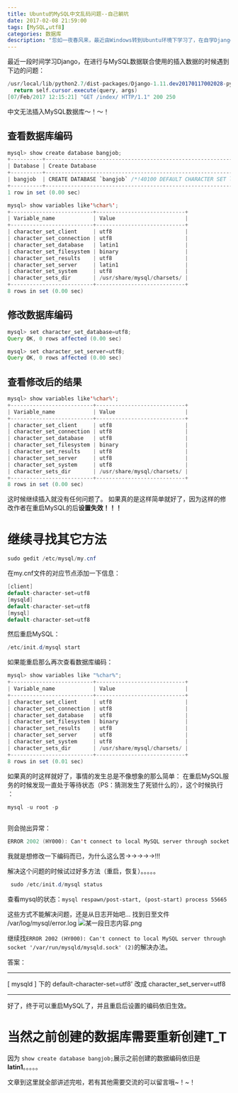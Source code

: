 ```yaml
---
title: Ubuntu的MySQL中文乱码问题--自己躺坑
date: 2017-02-08 21:59:00
tags: [MySQL,utf8]
categories: 数据库
description: "忽如一夜春风来，最近由Windows转到Ubuntu环境下学习了，在自学Django时链接MySQL数据库，遇到MySQL中文乱码这个问题折腾了我好长时间，终于搞好了，感觉自己把能躺的坑都躺过去了。"
---
```


最近一段时间学习Django，在进行与MySQL数据联合使用的插入数据的时候遇到下边的问题：
```java
/usr/local/lib/python2.7/dist-packages/Django-1.11.dev20170117002028-py2.7.egg/django/db/backends/mysql/base.py:109: Warning: Incorrect string value: '\xE6\x88\x90\xE5\x8A\x9F...' for column 'json' at row 1
  return self.cursor.execute(query, args)
[07/Feb/2017 12:15:21] "GET /index/ HTTP/1.1" 200 250
```

中文无法插入MySQL数据库～！～！

查看数据库编码
---
```java
mysql> show create database bangjob;
+----------+--------------------------------------------------------------------+
| Database | Create Database                                                    |
+----------+--------------------------------------------------------------------+
| bangjob  | CREATE DATABASE `bangjob` /*!40100 DEFAULT CHARACTER SET latin1 */ |
+----------+--------------------------------------------------------------------+
1 row in set (0.00 sec)
```

```java
mysql> show variables like'%char%';
+--------------------------+----------------------------+
| Variable_name            | Value                      |
+--------------------------+----------------------------+
| character_set_client     | utf8                       |
| character_set_connection | utf8                       |
| character_set_database   | latin1                     |
| character_set_filesystem | binary                     |
| character_set_results    | utf8                       |
| character_set_server     | latin1                     |
| character_set_system     | utf8                       |
| character_sets_dir       | /usr/share/mysql/charsets/ |
+--------------------------+----------------------------+
8 rows in set (0.00 sec)
```
修改数据库编码
---
```java
mysql> set character_set_database=utf8;
Query OK, 0 rows affected (0.00 sec)

mysql> set character_set_server=utf8;
Query OK, 0 rows affected (0.00 sec)
```
查看修改后的结果
---
```java
mysql> show variables like'%char%';
+--------------------------+----------------------------+
| Variable_name            | Value                      |
+--------------------------+----------------------------+
| character_set_client     | utf8                       |
| character_set_connection | utf8                       |
| character_set_database   | utf8                       |
| character_set_filesystem | binary                     |
| character_set_results    | utf8                       |
| character_set_server     | utf8                       |
| character_set_system     | utf8                       |
| character_sets_dir       | /usr/share/mysql/charsets/ |
+--------------------------+----------------------------+
8 rows in set (0.00 sec)
```

这时候继续插入就没有任何问题了。
如果真的是这样简单就好了，因为这样的修改作者在重启MySQL的后**设置失效！！！**

继续寻找其它方法
====

```java
sudo gedit /etc/mysql/my.cnf
```
在my.cnf文件的对应节点添加一下信息：
```java
[client]
default-character-set=utf8
[mysqld]
default-character-set=utf8
[mysql]
default-character-set=utf8
```
然后重启MySQL：
```java
/etc/init.d/mysql start
```

如果能重启那么再次查看数据库编码：
```java
mysql> show variables like "%char%";
+--------------------------+----------------------------+
| Variable_name            | Value                      |
+--------------------------+----------------------------+
| character_set_client     | utf8                       |
| character_set_connection | utf8                       |
| character_set_database   | utf8                       |
| character_set_filesystem | binary                     |
| character_set_results    | utf8                       |
| character_set_server     | utf8                       |
| character_set_system     | utf8                       |
| character_sets_dir       | /usr/share/mysql/charsets/ |
+--------------------------+----------------------------+
8 rows in set (0.01 sec)
```

如果真的时这样就好了，事情的发生总是不像想象的那么简单：
在重启MySQL服务的时候发现一直处于等待状态（PS：猜测发生了死锁什么的），这个时候执行 ：

```java
mysql -u root -p
 
```
则会抛出异常：

```java
ERROR 2002 (HY000): Can't connect to local MySQL server through socket '/var/run/mysqld/mysqld.sock' (2)
```

我就是想修改一下编码而已，为什么这么苦->->->->->!!!

解决这个问题的时候试过好多方法（重启，恢复）。。。。。
```java
 sudo /etc/init.d/mysql status
```
查看mysql的状态：```mysql respawn/post-start, (post-start) process 55665```

这些方式不能解决问题，还是从日志开始吧...
找到日至文件 /var/log/mysql/error.log 
![某一段日志内容.png](http://upload-images.jianshu.io/upload_images/1319879-1d95c8b3f32bb2c5.png?imageMogr2/auto-orient/strip%7CimageView2/2/w/1240)

继续找```ERROR 2002 (HY000): Can't connect to local MySQL server through socket '/var/run/mysqld/mysqld.sock' (2)```的解决办法。

答案：
***
[ mysqld  ]  下的 default-character-set=utf8'  改成
character_set_server=utf8
***

好了，终于可以重启MySQL了，并且重启后设置的编码依旧生效。

当然之前创建的数据库需要重新创建T_T
======
因为 ```show create database bangjob;```展示之前创建的数据编码依旧是**latin1**。。。。。

文章到这里就全部讲述完啦，若有其他需要交流的可以留言哦~！~！